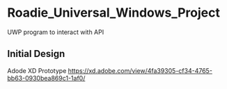 # Roadie_Universal_Windows_Project
 UWP program to interact with API
 
## Initial Design
Adode XD Prototype https://xd.adobe.com/view/4fa39305-cf34-4765-bb63-0930bea869c1-1af0/
